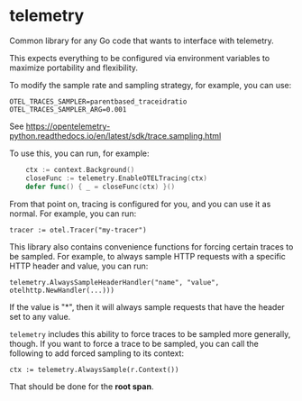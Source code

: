 # telemetry
Common library for any Go code that wants to interface with telemetry.

This expects everything to be configured via environment variables to maximize portability and flexibility.

To modify the sample rate and sampling strategy, for example, you can use:

```
OTEL_TRACES_SAMPLER=parentbased_traceidratio
OTEL_TRACES_SAMPLER_ARG=0.001
```

See https://opentelemetry-python.readthedocs.io/en/latest/sdk/trace.sampling.html

To use this, you can run, for example:

```go
	ctx := context.Background()
	closeFunc := telemetry.EnableOTELTracing(ctx)
	defer func() { _ = closeFunc(ctx) }()
```

From that point on, tracing is configured for you, and you can use it as normal. For example, you can run:

```
tracer := otel.Tracer("my-tracer")
```

This library also contains convenience functions for forcing certain traces to be sampled. For example, to always sample HTTP requests with a specific HTTP header and value, you can run:

```
telemetry.AlwaysSampleHeaderHandler("name", "value", otelhttp.NewHandler(...)))
```

If the value is "*", then it will always sample requests that have the header set to any value.

`telemetry` includes this ability to force traces to be sampled more generally, though. If you want to force a trace to be sampled, you can call the following to add forced sampling to its context:

```
ctx := telemetry.AlwaysSample(r.Context())
```

That should be done for the **root span**.